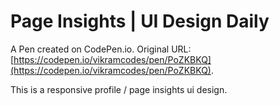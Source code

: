 # Page Insights | UI Design Daily

A Pen created on CodePen.io. Original URL: [https://codepen.io/vikramcodes/pen/PoZKBKQ](https://codepen.io/vikramcodes/pen/PoZKBKQ).

This is a responsive profile / page insights ui design.
